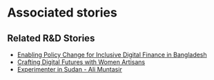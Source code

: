 # Associated stories

<!-- !!DO NOT REMOVE!! start autogenerated hyperlinks -->
## Related R&D Stories
- [Enabling Policy Change for Inclusive Digital Finance in Bangladesh](../stories/?doc=Explorers_BGD)
- [Crafting Digital Futures with Women Artisans](../stories/?doc=Explorers_GHA)
- [Experimenter in Sudan - Ali Muntasir](../stories/?doc=Experimenters_SDN)
<!-- !!DO NOT REMOVE!! end autogenerated hyperlinks -->